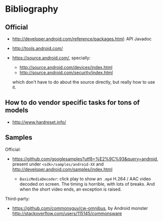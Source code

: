 # Bibliography

## Official

-   <http://developer.android.com/reference/packages.html>: API Javadoc

-   <http://tools.android.com/>

-   <https://source.android.com/>, specially:

    - <http://source.android.com/devices/index.html>
    - <http://source.android.com/security/index.html>

    which don't have to do about the source directly, but really how to use it.

## How to do vendor specific tasks for tons of models

- <http://www.hardreset.info/>

## Samples

Official:

-   <https://github.com/googlesamples?utf8=%E2%9C%93&query=android>, present under `<sdk>/samples/android-XX` and <http://developer.android.com/samples/index.html>

    - `BasicMediaDecoder`: click play to show an `.mp4` H.264 / AAC video decoded on screen. The timing is horrible, with lots of breaks. And when the short video ends, an exception is raised.

Third-party:

-   <https://github.com/commonsguy/cw-omnibus>, by Android monster <http://stackoverflow.com/users/115145/commonsware>
